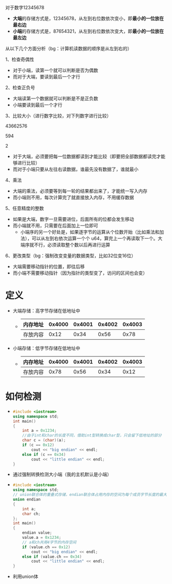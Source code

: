 对于数字12345678

- **大端**的存储方式是，12345678，从左到右位数依次变小，即**最小的一位放在最右边**
- **小端**的存储方式是，87654321，从左到右位数依次变大，即**最小的一位放在最左边**



从以下几个方面分析（bg：计算机读数据的顺序是从左到右的）

1、检查奇偶性

- 对于小端，读第一个就可以判断是否为偶数
- 而对于大端，要读到最后一个才行



2、检查正负号

- 大端读第一个数据就可以判断是不是正负数
- 小端要读到最后一个才行



3、比较大小（进行数字比较，对下列数字进行比较）

43662576

594

2

- 对于大端，必须要把每一位数据都读到才能比较（即要把全部数据都读完才能够进行比较）
- 而对于小端只要从左往右读数据，谁最先没有数据了，谁就最小





4、乘法

- 大端的乘法，必须要等到每一轮的结果都出来了，才能统一写入内存
- 而小端则不用，每次计算完了就直接放入内存，不用缓存数据



5、任意精度的整数

- 如果是大端，数字一旦需要进位，后面所有的位都会发生移动
- 而小端就不用，只需要在后面加上一位即可
  - 小端序的另一个好处是，如果逐字节的运算从个位数开始（比如乘法和加法），可以从左到右依次运算一个个 u64，算完上一个再读取下一个。大端序就不行，必须读取整个数以后再进行运算



6、更改类型（bg：强制改变变量的数据类型，比如32位变16位）

- 大端需要移动指针的位置，即往后移
- 而小端不需要移动指针（因为指针的类型变了，访问的区间也会变）





# 定义

- 大端存储：高字节存储在低地址中

  - | 内存地址 | 0x4000 | 0x4001 | 0x4002 | 0x4003 |
    | -------- | ------ | ------ | ------ | ------ |
    | 存放内容 | 0x12   | 0x34   | 0x56   | 0x78   |

- 小端存储：低字节存储在低地址中

  - | 内存地址 | 0x4000 | 0x4001 | 0x4002 | 0x4003 |
    | -------- | ------ | ------ | ------ | ------ |
    | 存放内容 | 0x78   | 0x56   | 0x34   | 0x12   |





# 如何检测

- ```cpp
  #include <iostream>
  using namespace std;
  int main()
  {
      int a = 0x1234;
      //由于int和char的长度不同，借助int型转换成char型，只会留下低地址的部分
      char c = (char)(a);
      if (c == 0x12)
          cout << "big endian" << endl;
      else if (c == 0x34)
          cout << "little endian" << endl;
  }
  ```

- 通过强制转换检测大小端（我的主机默认是小端）



- ```cpp
  #include <iostream>
  using namespace std;
  // union联合体的重叠式存储，endian联合体占用内存的空间为每个成员字节长度的最大值
  union endian
  {
      int a;
      char ch;
  };
  int main()
  {
      endian value;
      value.a = 0x1234;
      // a和ch共用4字节的内存空间
      if (value.ch == 0x12)
          cout << "big endian" << endl;
      else if (value.ch == 0x34)
          cout << "little endian" << endl;
  }
  ```

- 利用union体